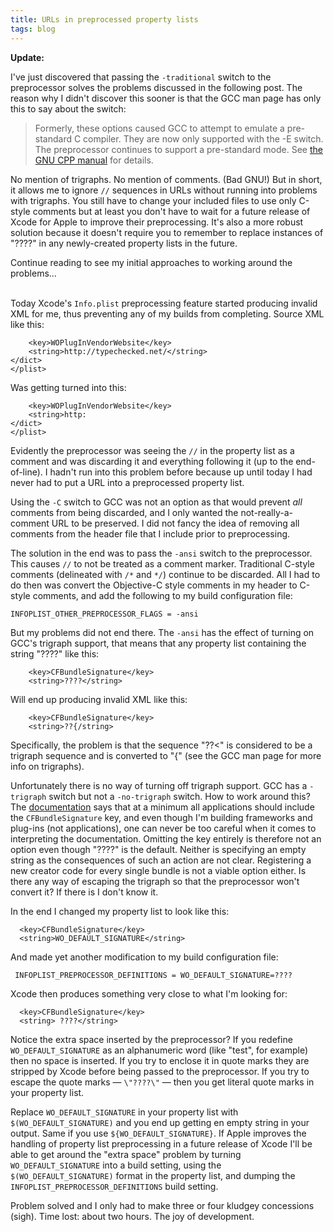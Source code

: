 ```yaml
---
title: URLs in preprocessed property lists
tags: blog
---
```


**Update:**

I've just discovered that passing the `-traditional` switch to the preprocessor solves the problems discussed in the following post. The reason why I didn't discover this sooner is that the GCC man page has only this to say about the switch:

> Formerly, these options caused GCC to attempt to emulate a pre-standard C compiler. They are now only supported with the -E switch. The preprocessor continues to support a pre-standard mode. See [the GNU CPP manual](http://developer.apple.com/documentation/DeveloperTools/gcc-4.0.1/cpp/Traditional-Mode.html) for details.

No mention of trigraphs. No mention of comments. (Bad GNU!) But in short, it allows me to ignore `//` sequences in URLs without running into problems with trigraphs. You still have to change your included files to use only C-style comments but at least you don't have to wait for a future release of Xcode for Apple to improve their preprocessing. It's also a more robust solution because it doesn't require you to remember to replace instances of "????" in any newly-created property lists in the future.

Continue reading to see my initial approaches to working around the problems...

\
Today Xcode's `Info.plist` preprocessing feature started producing invalid XML for me, thus preventing any of my builds from completing. Source XML like this:

        <key>WOPlugInVendorWebsite</key>
        <string>http://typechecked.net/</string>
    </dict>
    </plist>

Was getting turned into this:

        <key>WOPlugInVendorWebsite</key>
        <string>http:
    </dict>
    </plist>

Evidently the preprocessor was seeing the `//` in the property list as a comment and was discarding it and everything following it (up to the end-of-line). I hadn't run into this problem before because up until today I had never had to put a URL into a preprocessed property list.

Using the `-C` switch to GCC was not an option as that would prevent _all_ comments from being discarded, and I only wanted the not-really-a-comment URL to be preserved. I did not fancy the idea of removing all comments from the header file that I include prior to preprocessing.

The solution in the end was to pass the `-ansi` switch to the preprocessor. This causes `//` to not be treated as a comment marker. Traditional C-style comments (delineated with `/*` and `*/`) continue to be discarded. All I had to do then was convert the Objective-C style comments in my header to C-style comments, and add the following to my build configuration file:

    INFOPLIST_OTHER_PREPROCESSOR_FLAGS = -ansi

But my problems did not end there. The `-ansi` has the effect of turning on GCC's trigraph support, that means that any property list containing the string "????" like this:

        <key>CFBundleSignature</key>
        <string>????</string>

Will end up producing invalid XML like this:

        <key>CFBundleSignature</key>
        <string>??{/string>

Specifically, the problem is that the sequence "??&lt;" is considered to be a trigraph sequence and is converted to "{" (see the GCC man page for more info on trigraphs).

Unfortunately there is no way of turning off trigraph support. GCC has a `-trigraph` switch but not a `-no-trigraph` switch. How to work around this? The [documentation](http://developer.apple.com/documentation/MacOSX/Conceptual/BPRuntimeConfig/Articles/ConfigApplications.html) says that at a minimum all applications should include the `CFBundleSignature` key, and even though I'm building frameworks and plug-ins (not applications), one can never be too careful when it comes to interpreting the documentation. Omitting the key entirely is therefore not an option even though "????" is the default. Neither is specifying an empty string as the consequences of such an action are not clear. Registering a new creator code for every single bundle is not a viable option either. Is there any way of escaping the trigraph so that the preprocessor won't convert it? If there is I don't know it.

In the end I changed my property list to look like this:

      <key>CFBundleSignature</key>
      <string>WO_DEFAULT_SIGNATURE</string>

And made yet another modification to my build configuration file:

     INFOPLIST_PREPROCESSOR_DEFINITIONS = WO_DEFAULT_SIGNATURE=????

Xcode then produces something very close to what I'm looking for:

      <key>CFBundleSignature</key>
      <string> ????</string>

Notice the extra space inserted by the preprocessor? If you redefine `WO_DEFAULT_SIGNATURE` as an alphanumeric word (like "test", for example) then no space is inserted. If you try to enclose it in quote marks they are stripped by Xcode before being passed to the preprocessor. If you try to escape the quote marks — `\"????\"` — then you get literal quote marks in your property list.

Replace `WO_DEFAULT_SIGNATURE` in your property list with `$(WO_DEFAULT_SIGNATURE)` and you end up getting en empty string in your output. Same if you use `${WO_DEFAULT_SIGNATURE}`. If Apple improves the handling of property list preprocessing in a future release of Xcode I'll be able to get around the "extra space" problem by turning `WO_DEFAULT_SIGNATURE` into a build setting, using the `$(WO_DEFAULT_SIGNATURE)` format in the property list, and dumping the `INFOPLIST_PREPROCESSOR_DEFINITIONS` build setting.

Problem solved and I only had to make three or four kludgey concessions (sigh). Time lost: about two hours. The joy of development.
